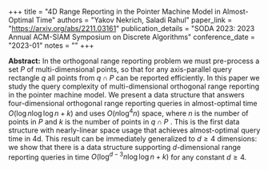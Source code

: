 +++
title = "4D Range Reporting in the Pointer Machine Model in Almost-Optimal Time"
authors = "Yakov Nekrich, Saladi Rahul"
paper_link = "https://arxiv.org/abs/2211.03161"
publication_details = "SODA 2023: 2023 Annual ACM-SIAM Symposium on Discrete Algorithms"
conference_date = "2023-01"
notes = ""
+++

<b>Abstract:</b>
In the orthogonal range reporting problem we must pre-process a set $P$ of multi-dimensional points, so that for any axis-parallel query rectangle $q$ all points from $q\cap P$ can be reported efficiently. In this paper we study the query complexity of multi-dimensional orthogonal range reporting in the pointer machine model. We present a data structure that answers four-dimensional orthogonal range reporting queries in almost-optimal time $O(\log n\log\log n + k)$ and uses $O(n\log^4 n)$ space, where $n$ is the number of points in $P$ and $k$ is the number of points in $q\cap P$ . This is the first data structure with nearly-linear space usage that achieves almost-optimal query time in 4d. This result can be immediately generalized to $d\ge 4$ dimensions: we show that there is a data structure supporting $d$-dimensional range reporting queries in time $O(\log^{d-3} n\log\log n+k)$ for any constant $d\ge 4$.